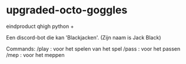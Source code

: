 # upgraded-octo-goggles
eindproduct qhigh python +

Een discord-bot die kan 'Blackjacken'. (Zijn naam is Jack Black)

Commands:
/play : voor het spelen van het spel
/pass : voor het passen 
/mep : voor het meppen
